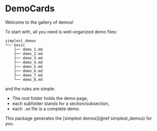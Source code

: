 # DemoCards

Welcome to the gallery of demos!

To start with, all you need is well-organized demo files:

```text
simplest_demos
└── basic
    ├── demo_1.md
    ├── demo_2.md
    ├── demo_3.md
    ├── demo_4.md
    ├── demo_5.md
    ├── demo_6.md
    ├── demo_7.md
    └── demo_8.md
```

and the rules are simple:

* The root folder holds the demo page,
* each subfolder stands for a section/subsection,
* each `.md` file is a complete demo.

This package generates the [simplest demos](@ref simplest_demos) for you.
